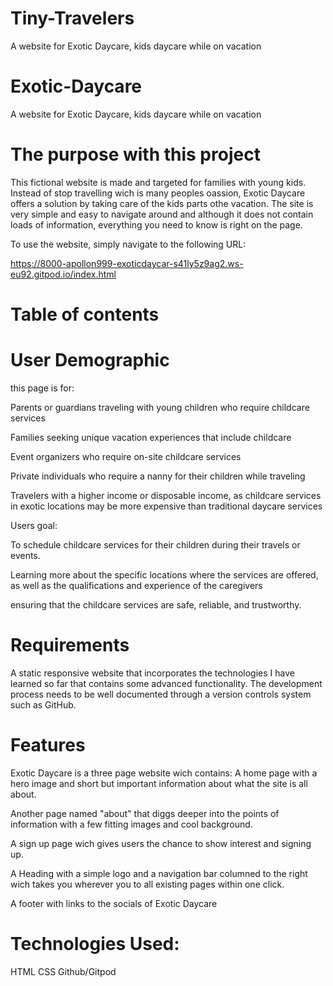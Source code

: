 # Tiny-Travelers
A website for Exotic Daycare, kids daycare while on vacation
# Exotic-Daycare
A website for Exotic Daycare, kids daycare while on vacation
# The purpose with this project
This fictional website is made and targeted for families with young kids. Instead of stop travelling wich is many peoples oassion, Exotic Daycare offers a solution by taking care of the kids parts othe vacation.
The site is very simple and easy to navigate around and although it does not contain loads of information, everything you need to know is right on the page.

To use the website, simply navigate to the following URL:

https://8000-apollon999-exoticdaycar-s41ly5z9ag2.ws-eu92.gitpod.io/index.html

# Table of contents

# User Demographic

this page is for:

Parents or guardians traveling with young children who require childcare services

Families seeking unique vacation experiences that include childcare

Event organizers who require on-site childcare services

Private individuals who require a nanny for their children while traveling

Travelers with a higher income or disposable income, as childcare services in exotic locations may be more expensive than traditional daycare services

Users goal:

To schedule childcare services for their children during their travels or events.

Learning more about the specific locations where the services are offered, as well as the qualifications and experience of the caregivers

ensuring that the childcare services are safe, reliable, and trustworthy.

# Requirements
A static responsive website that incorporates the technologies I have learned so far that contains some advanced functionality. The development process needs to be well documented through a version controls system such as GitHub.

# Features

Exotic Daycare is a three page website wich contains:
A home page with a hero image and short but important information about what the site is all about.

Another page named "about" that diggs deeper into the points of information with a few fitting images and cool background.

A sign up page wich gives users the chance to show interest and signing up.

A Heading with a simple logo and a navigation bar columned to the right wich takes you wherever you to all existing pages within one click.

A footer with links to the socials of Exotic Daycare

# Technologies Used:

HTML
CSS
Github/Gitpod
